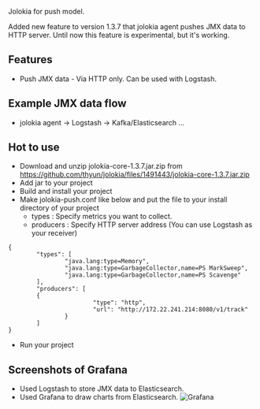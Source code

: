 Jolokia for push model.

Added new feature to version 1.3.7 that jolokia agent pushes JMX data to HTTP server.
Until now this feature is experimental, but it's working.

## Features
* Push JMX data - Via HTTP only. Can be used with Logstash.

## Example JMX data flow
* jolokia agent -> Logstash -> Kafka/Elasticsearch ...

## Hot to use
* Download and unzip jolokia-core-1.3.7.jar.zip from https://github.com/thyun/jolokia/files/1491443/jolokia-core-1.3.7.jar.zip
* Add jar to your project
* Build and install your project
* Make jolokia-push.conf like below and put the file to your install directory of your project
  * types : Specify metrics you want to collect.
  * producers : Specify HTTP server address (You can use Logstash as your receiver)
```
{
        "types": [
                "java.lang:type=Memory",
                "java.lang:type=GarbageCollector,name=PS MarkSweep",
                "java.lang:type=GarbageCollector,name=PS Scavenge"
        ],
        "producers": [
        {
                        "type": "http",
                        "url": "http://172.22.241.214:8080/v1/track"
                }
        ]
}
```
* Run your project

## Screenshots of Grafana
* Used Logstash to store JMX data to Elasticsearch.
* Used Grafana to draw charts from Elasticsearch.
![Grafana](https://user-images.githubusercontent.com/4827162/32880796-4a335658-caf2-11e7-8d48-7ed34c5a27fe.png)
